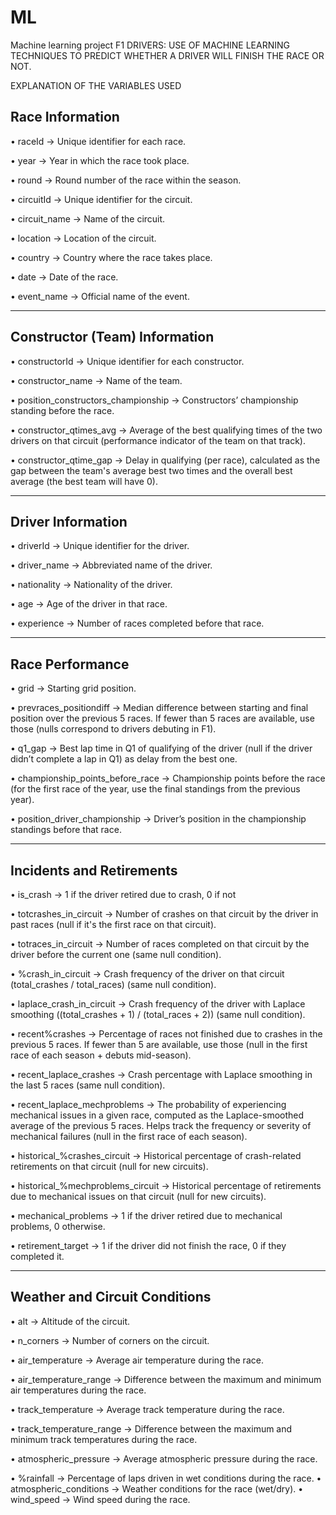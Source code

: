 # ML
Machine learning project
F1 DRIVERS: USE OF MACHINE LEARNING TECHNIQUES TO PREDICT WHETHER A DRIVER WILL FINISH THE RACE OR NOT.

EXPLANATION OF THE VARIABLES USED

## Race Information

•	raceId → Unique identifier for each race.

•	year → Year in which the race took place.

•	round → Round number of the race within the season.

•	circuitId → Unique identifier for the circuit.

•	circuit_name → Name of the circuit.

•	location → Location of the circuit.

•	country → Country where the race takes place.

•	date → Date of the race.

•	event_name → Official name of the event.
________________________________________
## Constructor (Team) Information

•	constructorId → Unique identifier for each constructor.

•	constructor_name → Name of the team.

•	position_constructors_championship → Constructors’ championship standing before the race.

•	constructor_qtimes_avg → Average of the best qualifying times of the two drivers on that circuit (performance indicator of the team on that track).

•	constructor_qtime_gap → Delay in qualifying (per race), calculated as the gap between the team's average best two times and the overall best average (the best team will have 0).
________________________________________
## Driver Information

•	driverId → Unique identifier for the driver.

•	driver_name → Abbreviated name of the driver.

•	nationality → Nationality of the driver.

•	age → Age of the driver in that race.

•	experience → Number of races completed before that race.
________________________________________
## Race Performance

•	grid → Starting grid position.

•	prevraces_positiondiff → Median difference between starting and final position over the previous 5 races. If fewer than 5 races are available, use those (nulls correspond to drivers debuting in F1).

•	q1_gap → Best lap time in Q1 of qualifying of the driver (null if the driver didn’t complete a lap in Q1) as delay from the best one.

•	championship_points_before_race → Championship points before the race (for the first race of the year, use the final standings from the previous year).

•	position_driver_championship → Driver’s position in the championship standings before that race.
________________________________________
## Incidents and Retirements

•	is_crash → 1 if the driver retired due to crash, 0 if not

•	totcrashes_in_circuit → Number of crashes on that circuit by the driver in past races (null if it's the first race on that circuit).

•	totraces_in_circuit → Number of races completed on that circuit by the driver before the current one (same null condition).

•	%crash_in_circuit → Crash frequency of the driver on that circuit (total_crashes / total_races) (same null condition).

•	laplace_crash_in_circuit → Crash frequency of the driver with Laplace smoothing ((total_crashes + 1) / (total_races + 2)) (same null condition).

•	recent%crashes → Percentage of races not finished due to crashes in the previous 5 races. If fewer than 5 are available, use those (null in the first race of each season + debuts mid-season).

•	recent_laplace_crashes → Crash percentage with Laplace smoothing in the last 5 races (same null condition).

•	recent_laplace_mechproblems → The probability of experiencing mechanical issues in a given race, computed as the Laplace-smoothed average of the previous 5 races. Helps track the frequency or severity of mechanical failures (null in the first race of each season).

•	historical_%crashes_circuit → Historical percentage of crash-related retirements on that circuit (null for new circuits).

•	historical_%mechproblems_circuit → Historical percentage of retirements due to mechanical issues on that circuit (null for new circuits).

•	mechanical_problems → 1 if the driver retired due to mechanical problems, 0 otherwise.

•	retirement_target → 1 if the driver did not finish the race, 0 if they completed it.
________________________________________
##  Weather and Circuit Conditions

•	alt → Altitude of the circuit.

•	n_corners → Number of corners on the circuit.

•	air_temperature → Average air temperature during the race.

•	air_temperature_range → Difference between the maximum and minimum air temperatures during the race.

•	track_temperature → Average track temperature during the race.

•	track_temperature_range → Difference between the maximum and minimum track temperatures during the race.

•	atmospheric_pressure → Average atmospheric pressure during the race.

•	%rainfall → Percentage of laps driven in wet conditions during the race.
•	atmospheric_conditions → Weather conditions for the race (wet/dry).
•	wind_speed → Wind speed during the race.

